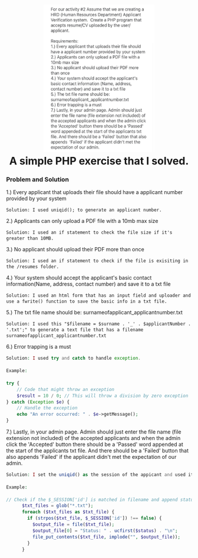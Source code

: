<h1 align="center">
  <br>
  <a href="https://github.com/mkdirlove/PHP-Exercise"><img src="https://github.com/mkdirlove/PHP-Exercise/blob/main/task.jpg" width="300" height="400" alt="PHP-Exercise"></a>
  <br>
  A simple PHP exercise that I solved.
  <br>
</h1>

### Problem and Solution

1.) Every applicant that uploads their file should have a applicant number provided by your system
```
Solution: I used uniqid(); to generate an applicant number.
```
2.) Applicants can only upload a PDF file with a 10mb max size
```
Solution: I used an if statement to check the file size if it's greater than 10MB.
```
3.) No applicant should upload their PDF more  than once
```
Solution: I used an if statement to check if the file is exisiting in the /resumes folder.
```
4.) Your system should accept the applicant's basic contact information(Name, address, contact number) and save it to a txt file
```
Solution: I used an html form that has an input field and uploader and use a fwrite() function to save the basic info in a txt file.
```
5.) The txt file name should be: surnameofapplicant_applicantnumber.txt
```
Solution: I used this "$filename = $surname . '_' . $applicantNumber . '.txt';" to generate a text file that has a filename surnameofapplicant_applicantnumber.txt
```
6.) Error trapping is a must
```php
Solution: I used try and catch to handle exception.

Example:

try {
    // Code that might throw an exception
    $result = 10 / 0; // This will throw a division by zero exception
} catch (Exception $e) {
    // Handle the exception
    echo "An error occurred: " . $e->getMessage();
}

```
7.) Lastly, in your admin page. Admin should just enter the file name (file extension not included) of the accepted applicants and when the admin click the 'Accepted' button there should be a 'Passed' word appended at the start of the applicants txt file. And there should be a 'Failed' button that also appends 'Failed' if the applicant didn't met the expectation of our admin.
```php
Solution: I set the uniqid() as the session of the appicant and used it and use a glob() function to check if the uniqid() if the applicant matches in any txt file on the current directory.

Example:

// Check if the $_SESSION['id'] is matched in filename and append status
      $txt_files = glob("*.txt");
      foreach ($txt_files as $txt_file) {
        if (strpos($txt_file, $_SESSION['id']) !== false) {
          $output_file = file($txt_file);
          $output_file[0] = "Status: " . ucfirst($status) . "\n";
          file_put_contents($txt_file, implode("", $output_file));
        }
      }
```


